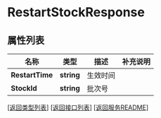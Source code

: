 # RestartStockResponse

## 属性列表

名称 | 类型 | 描述 | 补充说明
------------ | ------------- | ------------- | -------------
**RestartTime** | **string** | 生效时间 | 
**StockId** | **string** | 批次号 | 

[\[返回类型列表\]](README.md#类型列表)
[\[返回接口列表\]](README.md#接口列表)
[\[返回服务README\]](README.md)


